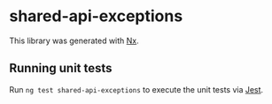 # shared-api-exceptions

This library was generated with [Nx](https://nx.dev).

## Running unit tests

Run `ng test shared-api-exceptions` to execute the unit tests via [Jest](https://jestjs.io).
